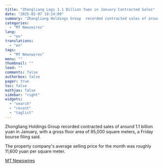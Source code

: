 ```yaml
---
title: "Zhongliang Logs 1.1 Billion Yuan in January Contracted Sales"
date: "2025-02-07 19:14:09"
summary: "Zhongliang Holdings Group  recorded contracted sales of around 1.1 billion yuan in January, with a gross floor area of 95,000 square meters, a Friday bourse filing said. The property company's average selling price for the month was roughly 11,600 yuan per square meter."
categories:
  - "MT Newswires"
lang:
  - "en"
translations:
  - "en"
tags:
  - "MT Newswires"
menu: ""
thumbnail: ""
lead: ""
comments: false
authorbox: false
pager: true
toc: false
mathjax: false
sidebar: "right"
widgets:
  - "search"
  - "recent"
  - "taglist"
---
```


Zhongliang Holdings Group recorded contracted sales of around 1.1 billion yuan in January, with a gross floor area of 95,000 square meters, a Friday bourse filing said.

The property company's average selling price for the month was roughly 11,600 yuan per square meter.

[MT Newswires](https://www.tradingview.com/news/mtnewswires.com:20250207:G2465128:0/)
